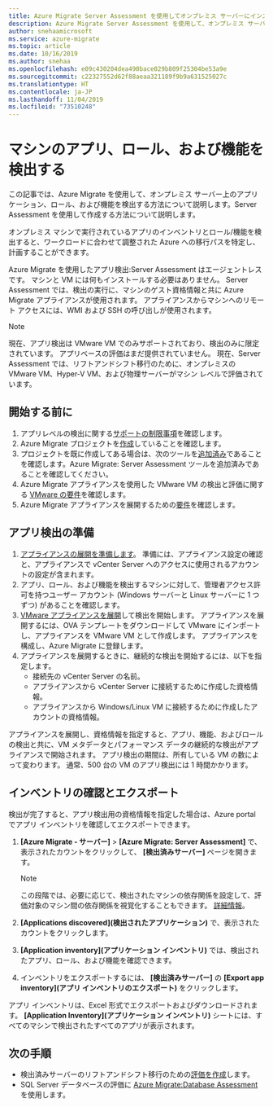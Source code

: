 ```yaml
---
title: Azure Migrate Server Assessment を使用してオンプレミス サーバーにインストールされているアプリ、ロール、および機能を検出する
description: Azure Migrate Server Assessment を使用して、オンプレミス サーバー上のアプリ、ロール、および機能を検出する方法について説明します。
author: snehaamicrosoft
ms.service: azure-migrate
ms.topic: article
ms.date: 10/16/2019
ms.author: snehaa
ms.openlocfilehash: e09c430204dea490bace029b809f25304be53a9e
ms.sourcegitcommit: c22327552d62f88aeaa321189f9b9a631525027c
ms.translationtype: HT
ms.contentlocale: ja-JP
ms.lasthandoff: 11/04/2019
ms.locfileid: "73510248"
---
```

# <a name="discover-machine-apps-roles-and-features"></a>マシンのアプリ、ロール、および機能を検出する 

この記事では、Azure Migrate を使用して、オンプレミス サーバー上のアプリケーション、ロール、および機能を検出する方法について説明します。Server Assessment を使用して作成する方法について説明します。

オンプレミス マシンで実行されているアプリのインベントリとロール/機能を検出すると、ワークロードに合わせて調整された Azure への移行パスを特定し、計画することができます。 

Azure Migrate を使用したアプリ検出:Server Assessment はエージェントレスです。 マシンと VM には何もインストールする必要はありません。 Server Assessment では、検出の実行に、マシンのゲスト資格情報と共に Azure Migrate アプライアンスが使用されます。 アプライアンスからマシンへのリモート アクセスには、WMI および SSH の呼び出しが使用されます。 

> [!NOTE]
> 現在、アプリ検出は VMware VM でのみサポートされており、検出のみに限定されています。 アプリベースの評価はまだ提供されていません。  現在、Server Assessment では、リフトアンドシフト移行のために、オンプレミスの VMware VM、Hyper-V VM、および物理サーバーがマシン レベルで評価されています。


## <a name="before-you-start"></a>開始する前に

1. アプリレベルの検出に関する[サポートの制限事項](migrate-support-matrix-vmware.md#application-discovery)を確認します。
2. Azure Migrate プロジェクトを[作成](how-to-add-tool-first-time.md)していることを確認します。
3. プロジェクトを既に作成してある場合は、次のツールを[追加済み](how-to-assess.md)であることを確認します。Azure Migrate: Server Assessment ツールを追加済みであることを確認してください。
4. Azure Migrate アプライアンスを使用した VMware VM の検出と評価に関する [VMware の要件](migrate-support-matrix-vmware.md#assessment-vcenter-server-requirements)を確認します。
4. Azure Migrate アプライアンスを展開するための[要件](migrate-support-matrix-vmware.md#assessment-appliance-requirements)を確認します。

## <a name="prepare-for-app-discovery"></a>アプリ検出の準備

1. [アプライアンスの展開を準備します](https://docs.microsoft.com/azure/migrate/tutorial-prepare-vmware)。 準備には、アプライアンス設定の確認と、アプライアンスで vCenter Server へのアクセスに使用されるアカウントの設定が含まれます。
2. アプリ、ロール、および機能を検出するマシンに対して、管理者アクセス許可を持つユーザー アカウント (Windows サーバーと Linux サーバーに 1 つずつ) があることを確認します。
3. [VMware アプライアンスを展開](how-to-set-up-appliance-vmware.md)して検出を開始します。 アプライアンスを展開するには、OVA テンプレートをダウンロードして VMware にインポートし、アプライアンスを VMware VM として作成します。 アプライアンスを構成し、Azure Migrate に登録します。
2. アプライアンスを展開するときに、継続的な検出を開始するには、以下を指定します。
    - 接続先の vCenter Server の名前。
    - アプライアンスから vCenter Server に接続するために作成した資格情報。
    - アプライアンスから Windows/Linux VM に接続するために作成したアカウントの資格情報。

アプライアンスを展開し、資格情報を指定すると、アプリ、機能、およびロールの検出と共に、VM メタデータとパフォーマンス データの継続的な検出がアプライアンスで開始されます。  アプリ検出の期間は、所有している VM の数によって変わります。 通常、500 台の VM のアプリ検出には 1 時間かかります。

## <a name="review-and-export-the-inventory"></a>インベントリの確認とエクスポート

検出が完了すると、アプリ検出用の資格情報を指定した場合は、Azure portal でアプリ インベントリを確認してエクスポートできます。 

1. **[Azure Migrate - サーバー]**  >  **[Azure Migrate: Server Assessment]** で、表示されたカウントをクリックして、 **[検出済みサーバー]** ページを開きます。

    > [!NOTE]
    > この段階では、必要に応じて、検出されたマシンの依存関係を設定して、評価対象のマシン間の依存関係を視覚化することもできます。 [詳細情報](how-to-create-group-machine-dependencies.md)。

2. **[Applications discovered]\(検出されたアプリケーション\)** で、表示されたカウントをクリックします。
3. **[Application inventory]\(アプリケーション インベントリ\)** では、検出されたアプリ、ロール、および機能を確認できます。
4. インベントリをエクスポートするには、 **[検出済みサーバー]** の **[Export app inventory]\(アプリ インベントリのエクスポート\)** をクリックします。

アプリ インベントリは、Excel 形式でエクスポートおよびダウンロードされます。 **[Application Inventory]\(アプリケーション インベントリ\)** シートには、すべてのマシンで検出されたすべてのアプリが表示されます。

## <a name="next-steps"></a>次の手順

- 検出済みサーバーのリフトアンドシフト移行のための[評価を作成](how-to-create-assessment.md)します。
- SQL Server データベースの評価に [Azure Migrate:Database Assessment](https://docs.microsoft.com/sql/dma/dma-assess-sql-data-estate-to-sqldb?view=sql-server-2017) を使用します。
